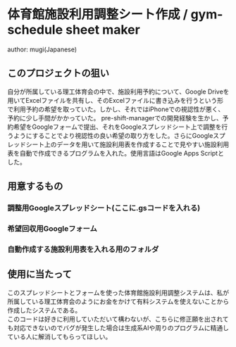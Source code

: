 # 体育館施設利用調整シート作成 / gym-schedule sheet maker
author: mugi(Japanese)

## このプロジェクトの狙い
自分が所属している理工体育会の中で、施設利用予約について、Google Driveを用いてExcelファイルを共有し、そのExcelファイルに書き込みを行うという形で利用予約の希望を取っていた。しかし、それではiPhoneでの視認性が悪く、予約に少し手間がかかっていた。
pre-shift-managerでの開発経験を生かし、予約希望をGoogleフォームで提出、それをGoogleスプレッドシート上で調整を行うようにすることでより視認性の良い希望の取り方をした。さらにGoogleスプレッドシート上のデータを用いて施設利用表を作成することで見やすい施設利用表を自動で作成できるプログラムを入れた。使用言語はGoogle Apps Scriptとした。

## 用意するもの
### 調整用Googleスプレッドシート(ここに.gsコードを入れる)

### 希望回収用Googleフォーム

### 自動作成する施設利用表を入れる用のフォルダ

## 使用に当たって
このスプレッドシートとフォームを使った体育館施設利用調整システムは、私が所属している理工体育会のようにお金をかけて有料システムを使えないことから作成したシステムである。  
このコードは好きに利用していただいて構わないが、こちらに修正願を出されても対応できないのでバグが発生した場合は生成系AIや周りのプログラムに精通している人に解消してもらってほしい。
